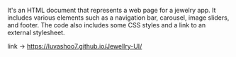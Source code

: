 It's an HTML document that represents a web page for a jewelry app.
It includes various elements such as a navigation bar, carousel, image sliders, and footer.
The code also includes some CSS styles and a link to an external stylesheet.

link -> https://luvashoo7.github.io/Jewellry-UI/
